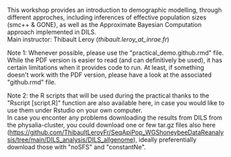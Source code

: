 This workshop provides an introduction to demographic modelling, through different approches, including inferences of effective population sizes (smc++ & GONE), as well as the Approximate Bayesian Computation approach implemented in DILS.<br>
Main instructor: Thibault Leroy (<i>thibault.leroy_at_inrae.fr</i>)

Note 1: Whenever possible, please use the "practical_demo.github.rmd" file. While the PDF version is easier to read (and can definitively be used), it has certain limitations when it provides code to run. At least, if something doesn't work with the PDF version, please have a look at the associated "github.rmd" file.<br>

Note 2: the R scripts that will be used during the practical thanks to the "Rscript [script.R]" function are also available here, in case you would like to use them under Rstudio on your own computer. <br>
In case you enconter any problems downloading the results from DILS from the physalia-cluster, you could download one or few tar.gz files also here (https://github.com/ThibaultLeroyFr/SeqApiPop_WGShoneybeeDataReanalysis/tree/main/DILS_analysis/DILS_allgenome), ideally preferentially download those with "noSFS" and "constantNe".<br>
